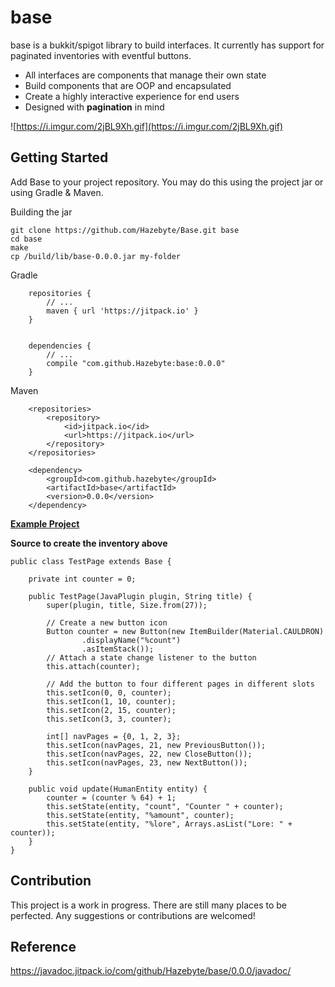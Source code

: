 # base

base is a bukkit/spigot library to build interfaces. It currently has support for paginated inventories with eventful buttons.

* All interfaces are components that manage their own state
* Build components that are OOP and encapsulated
* Create a highly interactive experience for end users
* Designed with **pagination** in mind

![https://i.imgur.com/2jBL9Xh.gif](https://i.imgur.com/2jBL9Xh.gif)

## Getting Started

Add Base to your project repository. You may do this using the project jar or using Gradle & Maven.

Building the jar
```
git clone https://github.com/Hazebyte/Base.git base
cd base
make
cp /build/lib/base-0.0.0.jar my-folder
```

Gradle
```
    repositories {
        // ...
        maven { url 'https://jitpack.io' }
    }


    dependencies {
        // ...
        compile "com.github.Hazebyte:base:0.0.0"
    }
```

Maven
```
	<repositories>
		<repository>
		    <id>jitpack.io</id>
		    <url>https://jitpack.io</url>
		</repository>
	</repositories>
    
    <dependency>
	    <groupId>com.github.hazebyte</groupId>
	    <artifactId>base</artifactId>
	    <version>0.0.0</version>
	</dependency>
```


**[Example Project](https://github.com/Hazebyte/base/blob/master/src/main/java/com/hazebyte/example/)**

**Source to create the inventory above**
```
public class TestPage extends Base {

    private int counter = 0;

    public TestPage(JavaPlugin plugin, String title) {
        super(plugin, title, Size.from(27));

        // Create a new button icon
        Button counter = new Button(new ItemBuilder(Material.CAULDRON)
                .displayName("%count")
                .asItemStack());
        // Attach a state change listener to the button
        this.attach(counter);

        // Add the button to four different pages in different slots
        this.setIcon(0, 0, counter);
        this.setIcon(1, 10, counter);
        this.setIcon(2, 15, counter);
        this.setIcon(3, 3, counter);

        int[] navPages = {0, 1, 2, 3};
        this.setIcon(navPages, 21, new PreviousButton());
        this.setIcon(navPages, 22, new CloseButton());
        this.setIcon(navPages, 23, new NextButton());
    }

    public void update(HumanEntity entity) {
        counter = (counter % 64) + 1;
        this.setState(entity, "count", "Counter " + counter);
        this.setState(entity, "%amount", counter);
        this.setState(entity, "%lore", Arrays.asList("Lore: " + counter));
    }
}
```

## Contribution

This project is a work in progress. There are still many places to be perfected. 
Any suggestions or contributions are welcomed!

## Reference

https://javadoc.jitpack.io/com/github/Hazebyte/base/0.0.0/javadoc/
